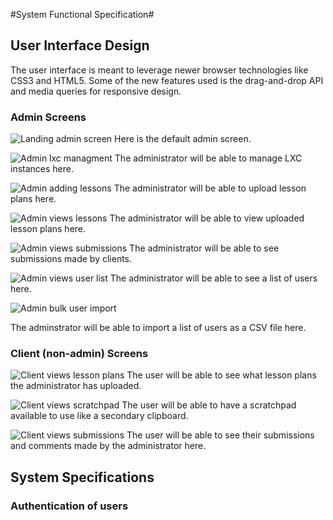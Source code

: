 #System Functional Specification#
## User Interface Design
The user interface is meant to leverage newer browser technologies like CSS3 and HTML5. Some of the new features used is the drag-and-drop API and media queries for responsive design. 

<div class="break"></div>

### Admin Screens
![ Landing admin screen ](images/screens/admin_screen.png)
Here is the default admin screen.

![ Admin lxc managment ](images/screens/lxc-managment.png)
The administrator will be able to manage LXC instances here. 

![ Admin adding lessons ](images/screens/add-lessons.png)
The administrator will be able to upload lesson plans here. 

![ Admin views lessons ](images/screens/lessons.png)
The administrator will be able to view uploaded lesson plans here. 

![ Admin views submissions ](images/screens/submissions.png)
The administrator will be able to see submissions made by clients.

![ Admin views user list ](images/screens/user-list.png)
The administrator will be able to see a list of users here.

![ Admin bulk user import ](images/screens/import.png)

The adminstrator will be able to import a list of users as a CSV file here.


### Client (non-admin) Screens
![ Client views lesson plans ](images/screens/client-lesson-plans.png)
The user will be able to see what lesson plans the administrator has uploaded.

![ Client views scratchpad ](images/screens/client-scratchpad.png)
The user will be able to have a scratchpad available to use like a secondary clipboard.

![ Client views submissions ](images/screens/client-submissions.png)
The user will be able to see their submissions and comments made by the administrator here. 

## System Specifications
### Authentication of users